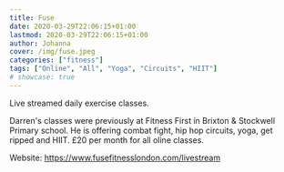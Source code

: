 ```yaml
---
title: Fuse
date: 2020-03-29T22:06:15+01:00
lastmod: 2020-03-29T22:06:15+01:00
author: Johanna
cover: /img/fuse.jpeg
categories: ["fitness"]
tags: ["Online", "All", "Yoga", "Circuits", "HIIT"]
# showcase: true
---
```


Live streamed daily exercise classes.

<!--more-->

Darren's classes were previously at Fitness First in Brixton & Stockwell Primary school. He is offering combat fight, hip hop circuits, yoga, get ripped and HIIT.  £20 per month for all oline classes.

Website: <https://www.fusefitnesslondon.com/livestream>

